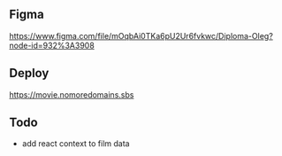 ## Figma

https://www.figma.com/file/mOqbAi0TKa6pU2Ur6fvkwc/Diploma-Oleg?node-id=932%3A3908

## Deploy

https://movie.nomoredomains.sbs

## Todo

+ add react context to film data
